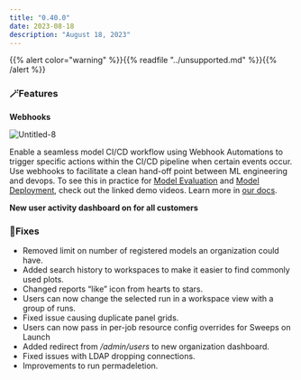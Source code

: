 ```yaml
---
title: "0.40.0"
date: 2023-08-18
description: "August 18, 2023"
---
```


{{% alert color="warning" %}}{{% readfile "../unsupported.md" %}}{{% /alert %}}

### 🪄Features

************Webhooks************

![Untitled-8](https://github.com/wandb/server/assets/97066933/88ebcb78-a2e6-42ed-8a37-1be0b7556a3a)


Enable a seamless model CI/CD workflow using Webhook Automations to trigger specific actions within the CI/CD pipeline when certain events occur. Use webhooks to facilitate a clean hand-off point between ML engineering and devops. To see this in practice for [Model Evaluation](https://www.youtube.com/watch?v=7j-Mtbo-E74) and [Model Deployment](https://www.youtube.com/watch?v=g5UiAFjM2nA), check out the linked demo videos. Learn more in [our docs](https://docs.wandb.ai/guides/models/automation#create-a-webhook-automation). 

**************************************New user activity dashboard on for all customers**************************************

### 🔨Fixes

- Removed limit on number of registered models an organization could have.
- Added search history to workspaces to make it easier to find commonly used plots.
- Changed reports “like” icon from hearts to stars.
- Users can now change the selected run in a workspace view with a group of runs.
- Fixed issue causing duplicate panel grids.
- Users can now pass in per-job resource config overrides for Sweeps on Launch
- Added redirect from */admin/users* to new organization dashboard.
- Fixed issues with LDAP dropping connections.
- Improvements to run permadeletion.
